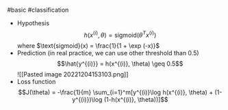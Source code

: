 #basic #classification

- Hypothesis$$h(x^{(i)}, \theta) = \text{sigmoid}(\theta ^T x^{(i)})$$where $\text{sigmoid}(x) = \frac{1}{1 + \exp (-x)}$
- Prediction (in real practice, we can use other threshold than 0.5)
$$\hat{y^{(i)}} = h(x^{(i)}, \theta) \geq 0.5$$
![[Pasted image 20221204153103.png]]
- Loss function
$$J(\theta) = -\frac{1}{m} \sum_{i=1}^m[y^{(i)}\log h(x^{(i)}, \theta) + (1-y^{(i)})\log (1-h(x^{(i)}, \theta))]$$